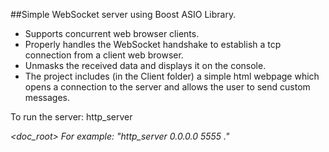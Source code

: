 ##Simple WebSocket server using Boost ASIO Library.

* Supports concurrent web browser clients.
* Properly handles the WebSocket handshake to establish a tcp connection from a client web browser.
* Unmasks the received data and displays it on the console.
* The project includes (in the Client folder) a simple html webpage which opens a connection to the server and allows the user to send custom messages.

To run the server: http_server <address> <port> <doc_root>
For example: "http_server 0.0.0.0 5555 ."